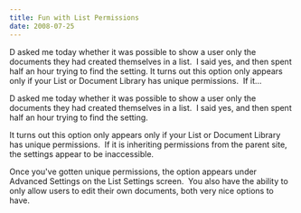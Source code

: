 ```yaml
---
title: Fun with List Permissions
date: 2008-07-25
---
```


D asked me today whether it was possible to show a user only the documents they had created themselves in a list.  I said yes, and then spent half an hour trying to find the setting. It turns out this option only appears only if your List or Document Library has unique permissions.  If it…


<!-- end -->

<div dir="ltr">D asked me today whether it was possible to show a user only the documents they had created themselves in a list.  I said yes, and then spent half an hour trying to find the setting.

It turns out this option only appears only if your List or Document Library has unique permissions.  If it is inheriting permissions from the parent site, the settings appear to be inaccessible. 

Once you've gotten unique permissions, the option appears under Advanced Settings on the List Settings screen.  You also have the ability to only allow users to edit their own documents, both very nice options to have. 

